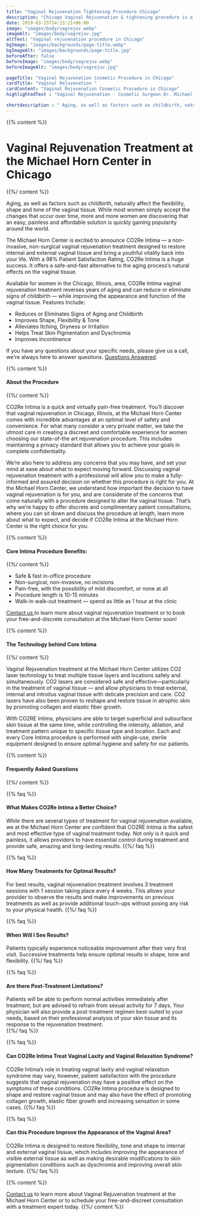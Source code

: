 ```yaml
---
title: "Vaginal Rejuvenation Tightening Procedure Chicago"
description: "Chicago Vaginal Rejuvenation & tightening procedure is a non-surgical, non-invasive in office laser procedure. Tightens the vagina and builds skin elastin"
date: 2019-03-15T14:23:21+06:00
image: "images/body/vagrejuv.webp"
imageAlt: "images/body/vagrejuv.jpg"
altText: "Vaginal rejuvenation procedure in Chicago"
bgImage: "images/backgrounds/page-title.webp"
bgImageAlt: "images/backgrounds/page-title.jpg"
beforeAfter: false
beforeImage: "images/body/vagrejuv.webp"
beforeImageAlt: "images/body/vagrejuv.jpg"

pageTitle: "Vaginal Rejuvenation Cosmetic Procedure in Chicago"
cardTitle: "Vaginal Rejuvenation "
cardContent: "Vaginal Rejuvenation Cosmetic Procedure in Chicago"
highlightedText : "Vaginal Rejuvenation - Cosmetic Surgeon Dr. Michael Horn"

shortdescription : " Aging, as well as factors such as childbirth, naturally affect the flexibility, shape and tone of the vaginal tissue. While most women simply accept the changes that occur over time, more and more women are discovering that an easy, painless and affordable solution is quickly gaining popularity around the world. "
---
```



{{% content %}}
<h1 style="font-size:30px;">Vaginal Rejuvenation Treatment at the Michael Horn Center in Chicago</h1>

{{%/ content %}}


Aging, as well as factors such as childbirth, naturally affect the flexibility, shape and tone of the vaginal tissue. While most women simply accept the changes that occur over time, more and more women are discovering that an easy, painless and affordable solution is quickly gaining popularity around the world. 

The Michael Horn Center is excited to announce CO2Re Intima — a non-invasive, non-surgical vaginal rejuvenation treatment designed to restore internal and external vaginal tissue and bring a youthful vitality back into your life. With a 98% Patient Satisfaction Rating, CO2Re Intima is a huge success. It offers a safe-and-fast alternative to the aging process’s natural effects on the vaginal tissue.

Available for women in the Chicago, Illinois, area, CO2Re Intima vaginal rejuvenation treatment reverses years of aging and can reduce or eliminate signs of childbirth — while improving the appearance and function of the vaginal tissue. 
Features Include: 

* Reduces or Eliminates Signs of Aging and Childbirth
* Improves Shape, Flexibility & Tone
* Alleviates Itching, Dryness or Irritation
* Helps Treat Skin Pigmentation and Dyschromia
* Improves Incontinence

If you have any questions about your specific needs, please give us a call, we're always here to answer questions. [Questions Answered](/contact).

{{% content %}}
#### About the Procedure
{{%/ content %}}

CO2Re Intima is a quick and virtually pain-free treatment. You’ll discover that vaginal rejuvenation in Chicago, Illinois, at the Michael Horn Center comes with incredible advantages at an optimal level of safety and convenience. For what many consider a very private matter, we take the utmost care in creating a discreet and comfortable experience for women choosing our state-of-the art rejuvenation procedure. This includes maintaining a privacy standard that allows you to achieve your goals in complete confidentiality. 

We’re also here to address any concerns that you may have, and set your mind at ease about what to expect moving forward. Discussing vaginal rejuvenation treatment with a professional will allow you to make a fully-informed and assured decision on whether this procedure is right for you. At the Michael Horn Center, we understand how important the decision to have vaginal rejuvenation is for you, and are considerate of the concerns that come naturally with a procedure designed to alter the vaginal tissue. That’s why we’re happy to offer discrete and complimentary patient consultations, where you can sit down and discuss the procedure at length, learn more about what to expect, and decide if CO2Re Intima at the Michael Horn Center is the right choice for you. 

{{% content %}}
#### Core Intima Procedure Benefits: 
{{%/ content %}}

* Safe & fast in-office procedure
* Non-surgical, non-invasive, no incisions
* Pain-free, with the possibility of mild discomfort, or none at all
* Procedure length is 10-15 minutes 
* Walk-in walk-out treatment — spend as little as 1 hour at the clinic


[Contact us ](/contact) to learn more about vaginal rejuvenation treatment or to book your free-and-discrete consultation at the Michael Horn Center soon!


{{% content %}}
#### The Technology behind Core Intima 
{{%/ content %}}

Vaginal Rejuvenation treatment at the Michael Horn Center utilizes CO2 laser technology to treat multiple tissue layers and locations safely and simultaneously. CO2 lasers are considered safe and effective—particularly in the treatment of vaginal tissue — and allow physicians to treat external, internal and introitus vaginal tissue with delicate precision and care. CO2 lasers have also been proven to reshape and restore tissue in atrophic skin by promoting collagen and elastic fiber growth. 

With CO2RE Intima, physicians are able to target superficial and subsurface skin tissue at the same time, while controlling the intensity, ablation, and treatment pattern unique to specific tissue type and location. Each and every Core Intima procedure is performed with single-use, sterile equipment designed to ensure optimal hygiene and safety for our patients. 

{{% content %}}
#### Frequently Asked Questions 
{{%/ content %}}

{{% faq %}}

#### What Makes CO2Re Intima a Better Choice?

While there are several types of treatment for vaginal rejuvenation available, we at the Michael Horn Center are confident that CO2RE Intima is the safest and most effective type of vaginal treatment today. Not only is it quick and painless, it allows providers to have essential control during treatment and provide safe, amazing and long-lasting results. 
{{%/ faq %}}

{{% faq %}}

#### How Many Treatments for Optimal Results? 

For best results, vaginal rejuvenation treatment involves 3 treatment sessions with 1 session taking place every 4 weeks. This allows your provider to observe the results and make improvements on previous treatments as well as provide additional touch-ups without posing any risk to your physical health. 
{{%/ faq %}}

{{% faq %}}

#### When Will I See Results?

Patients typically experience noticeable improvement after their very first visit. Successive treatments help ensure optimal results in shape, tone and flexibility. 
{{%/ faq %}}

{{% faq %}}

#### Are there Post-Treatment Limitations?

Patients will be able to perform normal activities immediately after treatment, but are advised to refrain from sexual activity for 7 days. Your physician will also provide a post-treatment regimen best-suited to your needs, based on their professional analysis of your skin tissue and its response to the rejuvenation treatment.  
{{%/ faq %}}

{{% faq %}}

#### Can CO2Re Intima Treat Vaginal Laxity and Vaginal Relaxation Syndrome? 

CO2Re Intima’s role in treating vaginal laxity and vaginal relaxation syndrome may vary, however, patient satisfaction with the procedure suggests that vaginal rejuvenation may have a positive effect on the symptoms of these conditions. CO2Re Intima procedure is designed to shape and restore vaginal tissue and may also have the effect of promoting collagen growth, elastic fiber growth and increasing sensation in some cases. 
{{%/ faq %}}

{{% faq %}}

#### Can this Procedure Improve the Appearance of the Vaginal Area? 

CO2Re Intima is designed to restore flexibility, tone and shape to internal and external vaginal tissue, which includes improving the appearance of visible external tissue as well as making desirable modifications to skin pigmentation conditions such as dyschromia and improving overall skin texture. 
{{%/ faq %}}

{{% content %}}

[Contact us](/contact) to learn more about Vaginal Rejuvenation treatment at the Michael Horn Center or to schedule your free-and-discreet consultation with a treatment expert today. 
{{%/ content %}}

